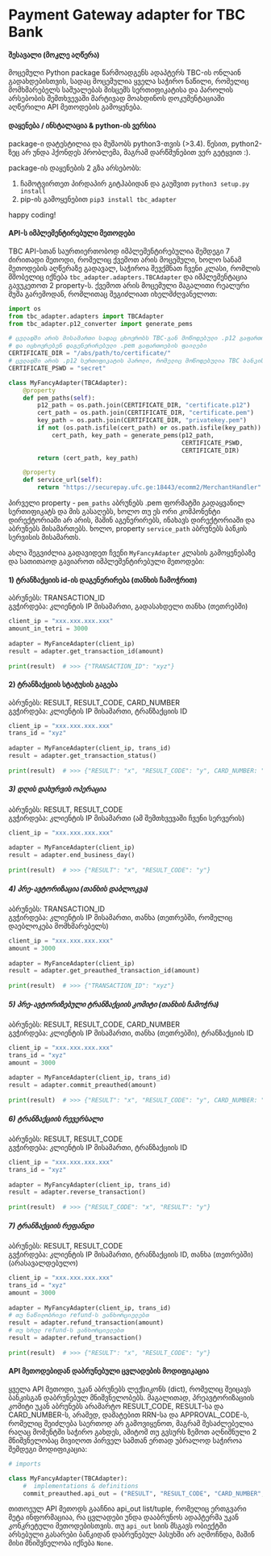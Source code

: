 # Payment Gateway adapter for TBC Bank

#### შესავალი (მოკლე აღწერა)
მოცემული Python package წარმოადგენს ადაპტერს TBC-ის ონლაინ გადახდებისთვის, სადაც მოცემულია ყველა საჭირო ნაწილი, რომელიც მომხმარებელს საშუალებას მისცემს სერთიფიკატისა და პაროლის არსებობის შემთხვევაში მარტივად მოახდინოს დოკუმენტაციაში აღწერილი API მეთოდების გამოყენება. 

#### დაყენება / ინსტალაცია & python-ის ვერსია

package-ი დატესტილია და მუშაობს python3-თვის (>3.4). წესით, python2-ზეც არ უნდა ჰქონდეს პრობლემა, მაგრამ დარწმუნებით ვერ გეტყვით :).

package-ის დაყენების 2 გზა არსებობს:

1) ჩამოტვირთეთ პირდაპირ გიტჰაბიდან და გაუშვით `python3 setup.py	install`
2) pip-ის გამოყენებით `pip3 install tbc_adapter`

happy coding!

#### API-ს იმპლემენტირებული მეთოდები
TBC API-სთან საურთიერთობოდ იმპლემენტირებულია შემდეგი 7 ძირითადი მეთოდი, რომელიც ქვემოთ არის მოცემული, ხოლო სანამ მეთოდების აღწერაზე გადავალ, საჭიროა შევქმნათ ჩვენი კლასი, რომლის მშობელიც იქნება `tbc_adapter.adapters.TBCAdapter` და იმპლემენტაცია გავუკეთოთ 2 property-ს. ქვემოთ არის მოცემული მაგალითი რეალური მუშა გარემოდან, რომლითაც შეგიძლიათ იხელმძღვანელოთ:

```python
import os
from tbc_adapter.adapters import TBCAdapter
from tbc_adapter.p12_converter import generate_pems

# ცვლადში არის მისამართი სადაც ცხოვრობს TBC-გან მოწოდებული .p12 გაფართოების ფაილი 
# და იცხოვრებენ დაგენერირებული .pem გაფართოების ფაილები
CERTIFICATE_DIR = "/abs/path/to/certificate/"
# ცვლადში არის .p12 სერთიფიკატის პაროლი, რომელიც მოწოდებულია TBC ბანკის მიერ
CERTIFICATE_PSWD = "secret"

class MyFancyAdapter(TBCAdapter):
    @property
    def pem_paths(self):
        p12_path = os.path.join(CERTIFICATE_DIR, "certificate.p12")
        cert_path = os.path.join(CERTIFICATE_DIR, "certificate.pem")
        key_path = os.path.join(CERTIFICATE_DIR, "privatekey.pem")
        if not (os.path.isfile(cert_path) or os.path.isfile(key_path)):
            cert_path, key_path = generate_pems(p12_path,
                                                CERTIFICATE_PSWD,
                                                CERTIFICATE_DIR)
        return (cert_path, key_path)

    @property
    def service_url(self):
        return "https://securepay.ufc.ge:18443/ecomm2/MerchantHandler"
```

პირველი property - `pem_paths` აბრუნებს .pem ფორმატში გადაყვანილ სერთიფიკატს და მის გასაღებს, ხოლო თუ ეს ორი კომპონენტი დირექტორიაში არ არის, მაშინ აგენერირებს, ინახავს დირექტორიაში და აბრუნებს მისამართებს. ხოლო, property `service_path` აბრუნებს ბანკის სერვისის მისამართს.

ახლა შეგვიძლია გადავიდეთ ჩვენი `MyFancyAdapter` კლასის გამოყენებაზე და სათითაოდ გავიაროთ იმპლემენტირებული მეთოდები:

#### 1) ტრანზაქციის id-ის დაგენერირება (თანხის ჩამოჭრით)

აბრუნებს: TRANSACTION_ID   
გვჭირდება: კლიენტის IP მისამართი, გადასახდელი თანხა (თეთრებში)

```python
client_ip = "xxx.xxx.xxx.xxx"
amount_in_tetri = 3000
    
adapter = MyFanceAdapter(client_ip)
result = adapter.get_transaction_id(amount)
   	
print(result)  # >>> {"TRANSACTION_ID": "xyz"}
```

#### 2) ტრანზაქციის სტატუსის გაგება

აბრუნებს: RESULT, RESULT_CODE, CARD_NUMBER   
გვჭირდება: კლიენტის IP მისამართი, ტრანზაქციის ID

```python
client_ip = "xxx.xxx.xxx.xxx"
trans_id = "xyz"
    
adapter = MyFanceAdapter(client_ip, trans_id)
result = adapter.get_transaction_status()
   	
print(result)  # >>> {"RESULT": "x", "RESULT_CODE": "y", CARD_NUMBER: "z"}
```

##### 3) დღის დახურვის ოპერაცია

აბრუნებს: RESULT, RESULT_CODE   
გვჭირდება: კლიენტის IP მისამართი (ამ შემთხვევაში ჩვენი სერვერის)

```python
client_ip = "xxx.xxx.xxx.xxx"
    
adapter = MyFanceAdapter(client_ip)
result = adapter.end_business_day()
   	
print(result)  # >>> {"RESULT": "x", "RESULT_CODE": "y"}
```

##### 4) პრე-ავტორიზაცია (თანხის დაბლოკვა)

აბრუნებს: TRANSACTION_ID   
გვჭირდება: კლიენტის IP მისამართი, თანხა (თეთრებში, რომელიც დაებლოკება მომხმარებელს)

```python
client_ip = "xxx.xxx.xxx.xxx"
amount = 3000
    
adapter = MyFanceAdapter(client_ip)
result = adapter.get_preauthed_transaction_id(amount)
   	
print(result)  # >>> {"TRANSACTION_ID": "xyz"}
```

##### 5) პრე-ავტორიზებული ტრანზაქციის კომიტი (თანხის ჩამოჭრა)

აბრუნებს: RESULT, RESULT_CODE, CARD_NUMBER   
გვჭირდება: კლიენტის IP მისამართი, თანხა (თეთრებში), ტრანზაქციის ID

```python
client_ip = "xxx.xxx.xxx.xxx"
trans_id = "xyz"
amount = 3000
    
adapter = MyFanceAdapter(client_ip, trans_id)
result = adapter.commit_preauthed(amount)
   	
print(result)  # >>> {"RESULT": "x", "RESULT_CODE": "y", CARD_NUMBER: "z"}
```

##### 6) ტრანზაქციის რევერსალი
აბრუნებს: RESULT, RESULT_CODE   
გვჭირდება: კლიენტის IP მისამართი, ტრანზაქციის ID

```python
client_ip = "xxx.xxx.xxx.xxx"
trans_id = "xyz"
    
adapter = MyFancyAdapter(client_ip, trans_id)
result = adapter.reverse_transaction()
    
print(result)  # >>> {"RESULT_CODE": "x", "RESULT": "y"}
```

##### 7) ტრანზაქციის რეფანდი
აბრუნებს: RESULT, RESULT_CODE   
გვჭირდება: კლიენტის IP მისამართი, ტრანზაქციის ID, თანხა (თეთრებში) (არასავალდებულო)

```python
client_ip = "xxx.xxx.xxx.xxx"
trans_id = "xyz"
amount = 3000
    
adapter = MyFancyAdapter(client_ip, trans_id)
# თუ ნაწილობრივი refund-ს ვანხორციელებთ
result = adapter.refund_transaction(amount)
# თუ სრულ refund-ს ვანხორციელებთ
result = adapter.refund_transaction()
    
print(result)  # >>> {"RESULT": "x", "RESULT_CODE": "y"}
```

#### API მეთოდებიდან დაბრუნებული ცვლადების მოდიფიკაცია
ყველა API მეთოდი, უკან აბრუნებს ლექსიკონს (dict), რომელიც შეიცავს ბანკისგან დაბრუნებულ მნიშვნელობებს. მაგალითად, პრეავტორიზაციის კომიტი უკან აბრუნებს არამარტო RESULT_CODE, RESULT-სა და CARD_NUMBER-ს, არამედ, დამატებით RRN-სა და APPROVAL_CODE-ს, რომელიც შეიძლება საერთოდ არ გამოვიყენოთ, მაგრამ შესაძლებელია რაღაც მომენტში საჭირო გახდეს, ამიტომ თუ გვსურს ზემოთ აღნიშნული 2 მნიშვნელობაც მივიღოთ პირველ სამთან ერთად უბრალოდ საჭიროა შემდეგი მოდიფიკაცია:

```python
# imports

class MyFancyAdapter(TBCAdapter):
	#  implementations & definitions
    commit_preauthed.api_out = ("RESULT", "RESULT_CODE", "CARD_NUMBER", "RRN", "APPROVAL_CODE")
```

თითოეულ API მეთოდს გააჩნია api_out list/tuple, რომელიც ერთგვარი მეტა ინფორმაციაა, რა ცვლადები უნდა დააბრუნოს ადაპტერმა უკან კონკრეტული მეთოდებისთვის. თუ `api_out` სიის მსგავს ობიექტში არსებული გასარები ბანკიდან დაბრუნებულ პასუხში არ აღმოჩნდა, მაშინ მისი მნიშვნელობა იქნება `None`.
